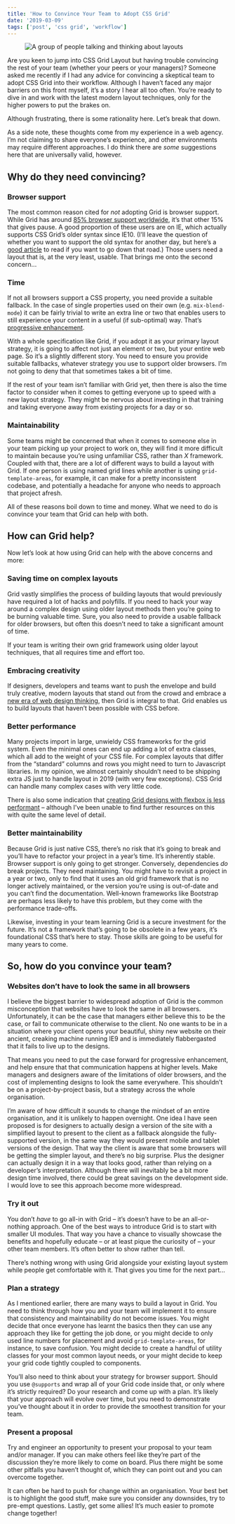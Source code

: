 ```yaml
---
title: 'How to Convince Your Team to Adopt CSS Grid'
date: '2019-03-09'
tags: ['post', 'css grid', 'workflow']
---
```


<figure>
  <img src="/how-to-convince-your-team.svg" alt="A group of people talking and thinking about layouts">
</figure>

Are you keen to jump into CSS Grid Layout but having trouble convincing the rest of your team (whether your peers or your managers)? Someone asked me recently if I had any advice for convincing a skeptical team to adopt CSS Grid into their workflow. Although I haven’t faced any major barriers on this front myself, it’s a story I hear all too often. You’re ready to dive in and work with the latest modern layout techniques, only for the higher powers to put the brakes on.

Although frustrating, there is some rationality here. Let’s break that down.

As a side note, these thoughts come from my experience in a web agency. I’m not claiming to share everyone’s experience, and other environments may require different approaches. I do think there are _some_ suggestions here that are universally valid, however.

## Why do they need convincing?

### Browser support

The most common reason cited for _not_ adopting Grid is browser support. While Grid has around [85% browser support worldwide](https://caniuse.com/#search=css%20grid), it’s that other 15% that gives pause. A good proportion of these users are on IE, which actually supports CSS Grid’s older syntax since IE10. (I’ll leave the question of whether you want to support the old syntax for another day, but here’s a [good article](https://css-tricks.com/css-grid-in-ie-css-grid-and-the-new-autoprefixer/) to read if you want to go down that road.) Those users need a layout that is, at the very least, usable. That brings me onto the second concern...

### Time

If not all browsers support a CSS property, you need provide a suitable fallback. In the case of single properties used on their own (e.g. `mix-blend-mode`) it can be fairly trivial to write an extra line or two that enables users to still experience your content in a useful (if sub-optimal) way. That’s [progressive enhancement](https://developer.mozilla.org/en-US/docs/Glossary/Progressive_Enhancement).

With a whole specification like Grid, if you adopt it as your primary layout strategy, it is going to affect not just an element or two, but your entire web page. So it’s a slightly different story. You need to ensure you provide suitable fallbacks, whatever strategy you use to support older browsers. I’m not going to deny that that sometimes takes a bit of time.

If the rest of your team isn’t familiar with Grid yet, then there is also the time factor to consider when it comes to getting everyone up to speed with a new layout strategy. They might be nervous about investing in that training and taking everyone away from existing projects for a day or so.

### Maintainability

Some teams might be concerned that when it comes to someone else in your team picking up your project to work on, they will find it more difficult to maintain because you’re using unfamiliar CSS, rather than _X_ framework. Coupled with that, there are a lot of different ways to build a layout with Grid. If one person is using named grid lines while another is using `grid-template-areas`, for example, it can make for a pretty inconsistent codebase, and potentially a headache for anyone who needs to approach that project afresh.

All of these reasons boil down to time and money. What we need to do is convince your team that Grid can help with both.

## How can Grid help?

Now let’s look at how using Grid can help with the above concerns and more:

### Saving time on complex layouts

Grid vastly simplifies the process of building layouts that would previously have required a lot of hacks and polyfills. If you need to hack your way around a complex design using older layout methods then you’re going to be burning valuable time. Sure, you also need to provide a usable fallback for older browsers, but often this doesn’t need to take a significant amount of time.

If your team is writing their own grid framework using older layout techniques, that all requires time and effort too.

### Embracing creativity

If designers, developers and teams want to push the envelope and build truly creative, modern layouts that stand out from the crowd and embrace a [new era of web design thinking](https://www.zeldman.com/2018/05/02/transcript-intrinsic-web-design-with-jen-simmons-the-big-web-show/), then Grid is integral to that. Grid enables us to build layouts that haven’t been possible with CSS before.

### Better performance

Many projects import in large, unwieldy CSS frameworks for the grid system. Even the minimal ones can end up adding a lot of extra classes, which all add to the weight of your CSS file. For complex layouts that differ from the “standard” columns and rows you might need to turn to Javascript libraries. In my opinion, we almost certainly shouldn’t need to be shipping extra JS just to handle layout in 2019 (with very few exceptions). CSS Grid can handle many complex cases with very little code.

There is also some indication that [creating Grid designs with flexbox is less performant](https://blogs.igalia.com/jfernandez/2015/06/24/performance-on-grid-layout/) – although I’ve been unable to find further resources on this with quite the same level of detail.

### Better maintainability

Because Grid is just native CSS, there’s no risk that it’s going to break and you’ll have to refactor your project in a year’s time. It’s inherently stable. Browser support is only going to get stronger. Conversely, dependencies _do_ break projects. They need maintaining. You might have to revisit a project in a year or two, only to find that it uses an old grid framework that is no longer actively maintained, or the version you’re using is out-of-date and you can’t find the documentation. Well-known frameworks like Bootstrap are perhaps less likely to have this problem, but they come with the performance trade-offs.

Likewise, investing in your team learning Grid is a secure investment for the future. It’s not a framework that’s going to be obsolete in a few years, it’s foundational CSS that’s here to stay. Those skills are going to be useful for many years to come.

## So, how do you convince your team?

### Websites don’t have to look the same in all browsers

I believe the biggest barrier to widespread adoption of Grid is the common misconception that websites have to look the same in all browsers. Unfortunately, it can be the case that managers either believe this to be the case, or fail to communicate otherwise to the client. No one wants to be in a situation where your client opens your beautiful, shiny new website on their ancient, creaking machine running IE9 and is immediately flabbergasted that it fails to live up to the designs.

That means you need to put the case forward for progressive enhancement, and help ensure that that communication happens at higher levels. Make managers and designers aware of the limitations of older browsers, and the cost of implementing designs to look the same everywhere. This shouldn’t be on a project-by-project basis, but a strategy across the whole organisation.

I’m aware of how difficult it sounds to change the mindset of an entire organisation, and it is unlikely to happen overnight. One idea I have seen proposed is for designers to actually design a version of the site with a simplified layout to present to the client as a fallback alongside the fully-supported version, in the same way they would present mobile and tablet versions of the design. That way the client is aware that some browsers will be getting the simpler layout, and there’s no big surprise. Plus the designer can actually design it in a way that looks good, rather than relying on a developer’s interpretation. Although there will inevitably be a bit more design time involved, there could be great savings on the development side. I would love to see this approach become more widespread.

### Try it out

You don’t _have_ to go all-in with Grid – it’s doesn’t have to be an all-or-nothing approach. One of the best ways to introduce Grid is to start with smaller UI modules. That way you have a chance to visually showcase the benefits and hopefully educate – or at least pique the curiosity of – your other team members. It’s often better to show rather than tell.

There’s nothing wrong with using Grid alongside your existing layout system while people get comfortable with it. That gives you time for the next part...

### Plan a strategy

As I mentioned earlier, there are many ways to build a layout in Grid. You need to think through how you and your team will implement it to ensure that consistency and maintainability do not become issues. You might decide that once everyone has learnt the basics then they can use any approach they like for getting the job done, or you might decide to only used line numbers for placement and avoid `grid-template-areas`, for instance, to save confusion. You might decide to create a handful of utility classes for your most common layout needs, or your might decide to keep your grid code tightly coupled to components.

You’ll also need to think about your strategy for browser support. Should you use `@supports` and wrap all of your Grid code inside that, or only where it’s strictly required? Do your research and come up with a plan. It’s likely that your approach will evolve over time, but you need to demonstrate you’ve thought about it in order to provide the smoothest transition for your team.

### Present a proposal

Try and engineer an opportunity to present your proposal to your team and/or manager. If you can make others feel like they’re part of the discussion they’re more likely to come on board. Plus there might be some other pitfalls you haven’t thought of, which they can point out and you can overcome together.

It can often be hard to push for change within an organisation. Your best bet is to highlight the good stuff, make sure you consider any downsides, try to pre-empt questions. Lastly, get some allies! It’s much easier to promote change together!
